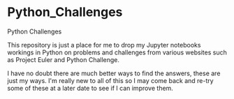 # Python_Challenges
Python Challenges

This repository is just a place for me to drop my Jupyter notebooks workings in Python on problems and challenges from various websites such as Project Euler and Python Challenge.

I have no doubt there are much better ways to find the answers, these are just my ways. I'm really new to all of this so I may come back and re-try some of these at a later date to see if I can improve them.
